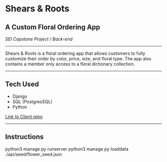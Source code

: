 # Shears & Roots
## A Custom Floral Ordering App ##
*SEI Capstone Project / Back-end*
___
Shears & Roots is a floral ordering app that allows customers to fully customize their order by color, price, size, and floral type. The app also contains a member only access to a floral dictionary collection.
___
## Tech Used
- Django
- SQL (PostgresSQL)
- Python

[Link to Client repo](https://github.com/katherine-kania/project-4-client)
___

## Instructions
python3 manage.py runserver
python3 manage.py loaddata ./api/seed/flower_seed.json